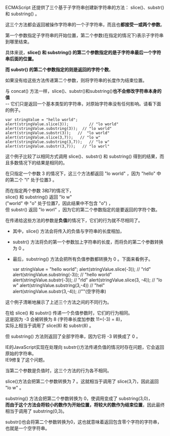 ECMAScript 还提供了三个基于子字符串创建新字符串的方法： slice()、substr() 和 substring() 。  

这三个方法都会返回被操作字符串的一个子字符串，而且也**都接受一或两个参数**。  

第一个参数指定子字符串的开始位置，第二个参数(在指定的情况下)表示子字符串到哪里结束。

具体来说，**slice() 和 substring() 的第二个参数指定的是子字符串最后一个字符串后面的位置。**  

**而 substr() 的第二个参数指定的则是返回的字符个数**。  

如果没有给这些方法传递第二个参数，则将字符串的长度作为结束位置。    

与 concat() 方法一样，slice()、substr()和substring()**也不会修改字符串本身的值**   
-- 它们只是返回一个基本类型的字符串，对原始字符串没有任何影响。请看下面的例子。

	var stringValue = "hello world";
    alert(stringValue.slice(3));         // "lo world"
    alert(stringValue.substring(3));  // "lo world"
    alert(stringValue.substr(3));   //  "lo world"
    alert(stringValue.slice(3,7));   // "lo w"
    alert(stringValue.substring(3,7));   // "lo w"
    alert(stringValue.substr(3,7));   // "lo worl"

这个例子比较了以相同方式调用 slice()、substr() 和 substring() 得到的结果，而且多数情况下的结果是相同的。  

在只指定一个参数 3 的情况下，这三个方法都返回 "lo world" ，因为 "hello" 中的第二个 "l" 处于位置3 。  

而在指定两个参数 3和7的情况下，  
slice() 和 substring() 返回 "lo w"   
("world" 中 "o" 处于位置7，因此结果中不包含 "o") ，  
但 substr() 返回 "lo worl" ，因为它的第二个参数指定的是要返回的字符个数。  

在传递给这些方法的参数是**负值**的情况下，它们的行为就不尽相同了。

 - 其中，slice() 方法会将传入的负值与字符串的长度相加，
 - substr() 方法将负的第一个参数加上字符串的长度，而将负的第二个参数转换为 0 。
 - 最后，substring() 方法会把所有负值参数都转换为 0 。下面来看例子。

	var stringValue = "hello world";
    alert(stringValue.slice(-3));   // "rld"
    alert(stringValue.substring(-3));  // "hello world"
    alert(stringValue.substr(-3));  // "rld"
    alert(stringValue.slice(3, -4));   // "lo w" 
    alert(stringValue.substring(3,-4))  // "hel"
    alert(stringValue.substr(3,-4));  //""(空字符串)

这个例子清晰地展示了上述三个方法之间的不同行为。  

在给 slice() 和 substr() 传递一个负值参数时，它们的行为相同。  
这是因为 -3 会被转换为 8 (字符串长度加参数 11+(-3) = 8)，  
实际上相当于调用了 slice(8) 和 substr(8) 。  

但 substring() 方法则返回了全部字符串，因为它将 -3 转换成了 0 。  

IE的JavaScript实现在处理向 substr()方法传递负值的情况时存在问题，它会返回原始的字符串。  
IE9修复了这个问题。

当第二个参数是负值时，这三个方法的行为各不相同。  

slice()方法会把第二个参数转换为 7 。这就相当于调用了 slice(3,7)，因此返回 "lo w" 。  

substring() 方法会把第二个参数转换为 0，使调用变成了 substring(3,0)，  
**而由于这个方法会将较小的数作为开始位置，将较大的数作为结束位置**，因此最终相当于调用了 substring(0,3)。  

substr()也会将第二个参数转换为0，这也就意味着返回包含零个字符的字符串，也就是一个空字符串。  


